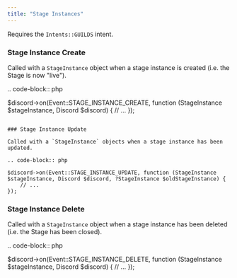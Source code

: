 ```yaml
---
title: "Stage Instances"
---
```


Requires the `Intents::GUILDS` intent.

### Stage Instance Create

Called with a `StageInstance` object when a stage instance is created (i.e. the Stage is now "live").

.. code-block:: php

$discord->on(Event::STAGE_INSTANCE_CREATE, function (StageInstance $stageInstance, Discord $discord) {
    // ...
});
```

### Stage Instance Update

Called with a `StageInstance` objects when a stage instance has been updated.

.. code-block:: php

$discord->on(Event::STAGE_INSTANCE_UPDATE, function (StageInstance $stageInstance, Discord $discord, ?StageInstance $oldStageInstance) {
    // ...
});
```

### Stage Instance Delete

Called with a `StageInstance` object when a stage instance has been deleted (i.e. the Stage has been closed).

.. code-block:: php

$discord->on(Event::STAGE_INSTANCE_DELETE, function (StageInstance $stageInstance, Discord $discord) {
    // ...
});
```
